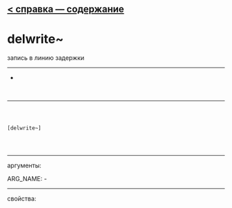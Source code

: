 [< справка — содержание](index.html)
---

# delwrite~


запись в линию задержки

---

-
<br>


---


```



[delwrite~]


            
```

---
аргументы:

ARG_NAME: -<br>

---
свойства:


